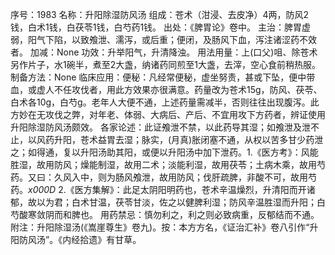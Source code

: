 序号：1983
名称：升阳除湿防风汤
组成：苍术（泔浸、去皮净）4两，防风2钱，白术1钱，白茯苓1钱，白芍药1钱。
出处：《脾胃论》卷中。
主治：脾胃虚弱，阳气下陷，以致飧泄、濡泻，或后重；便闭，及肠风下血，泻注诸涩药不效者。
加减：None
功效：升举阳气，升清降浊。
用法用量：上(口父)咀、除苍术另作片子，水1碗半，煮至2大盏，纳诸药同煎至1大盏，去滓，空心食前稍热服。
制备方法：None
临床应用：便秘：凡经常便秘，虚坐努责，甚或下坠，便中带血，或虚人不任攻伐者，用此方效果亦很满意。药量改为苍术15g，防风、茯苓、白术各10g，白芍g。老年人大便不通，上述药量需减半，否则往往出现腹泻。此方妙在无攻伐之弊，对年老、体弱、大病后、产后、不宜用攻下方药者，辨证使用升阳除湿防风汤颇效。
各家论述：此证飧泄不禁，以此药导其湿；如飧泄及泄不止，以风药升阳，苍术益胃去湿；脉实，(月真)胀闭塞不通，从权以苦多甘少药泄之；如得通，复以升阳汤助其阳，或便以升阳汤中加下泄药。1.《医方考》：风能胜湿，故用防风；燥能制湿，故用二术；淡能利湿，故用茯苓；土病木乘，故用芍药。又曰：久风入中，则为肠风飧泄，故用防风；伐肝疏脾，非酸不可，故用芍药。_x000D_
2.《医方集解》：此足太阴阳明药也，苍术辛温燥烈，升清阳而开诸郁，故以为君；白术甘温，茯苓甘淡，佐之以健脾利湿；防风辛温胜湿而升阳；白芍酸寒敛阴而和脾也。
用药禁忌：慎勿利之，利之则必致病重，反郁结而不通。
附注：升阳除湿汤(《嵩崖尊生》卷九)。按：本方方名，《证治汇补》卷八引作“升阳防风汤”。《内经拾遗》有甘草。
